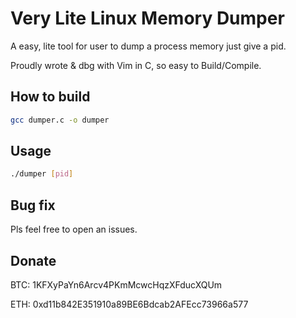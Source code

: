 # Very Lite Linux Memory Dumper

A easy, lite tool for user to dump a process memory just give a pid.

Proudly wrote & dbg with Vim in C, so easy to Build/Compile.

## How to build

```bash
gcc dumper.c -o dumper
```

## Usage

```bash
./dumper [pid]
```

## Bug fix

Pls feel free to open an issues.

## Donate

BTC: 1KFXyPaYn6Arcv4PKmMcwcHqzXFducXQUm

ETH: 0xd11b842E351910a89BE6Bdcab2AFEcc73966a577
